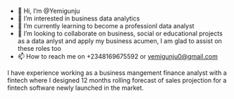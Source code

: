- 👋 Hi, I’m @Yemigunju
- 👀 I’m interested in business data analytics
- 🌱 I’m currently learning to become a professionl data analyst 
- 💞️ I’m looking to collaborate on business, social or educational projects as a data anlyst and apply my business acumen, I am glad to assist on these roles too
- 📫 How to reach me on +2348169675592 or yemigunju0@gmail.com

I have experience working as a business mangement finance analyst with a fintech where I designed  12 months rolling forecast of sales projection for a fintech software newly launched in the market. 

<!---
Yemigunju/Yemigunju is a ✨ special ✨ repository because its `README.md` (this file) appears on your GitHub profile.
You can click the Preview link to take a look at your changes.
--->
